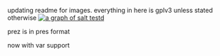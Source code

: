 updating readme for images.
everything in here is gplv3 unless stated otherwise
[![a graph of salt testd](http://artifacts.meatstand.com/mogs_grc_fun/build/salt_test.png)](http://artifacts.meatstand.com/mogs_grc_fun/build/salt_test.png)

prez is in pres format

now with var support

